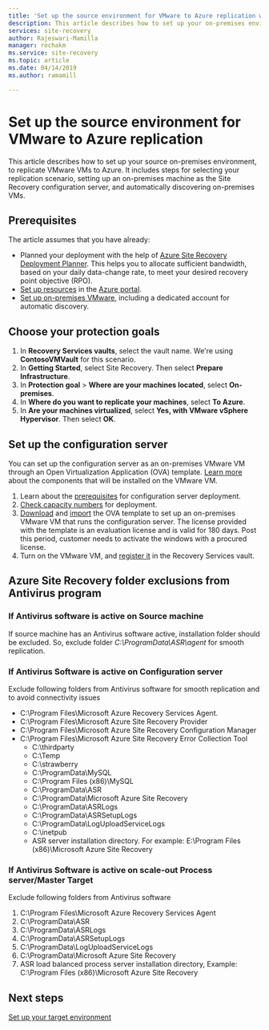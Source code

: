 ```yaml
---
title: 'Set up the source environment for VMware to Azure replication with Azure Site Recovery | Microsoft Docs'
description: This article describes how to set up your on-premises environment to replicate VMware VMs to Azure with Azure Site Recovery.
services: site-recovery
author: Rajeswari-Mamilla
manager: rochakm
ms.service: site-recovery
ms.topic: article
ms.date: 04/14/2019
ms.author: ramamill

---
```


# Set up the source environment for VMware to Azure replication

This article describes how to set up your source on-premises environment, to replicate VMware VMs to Azure. It includes steps for selecting your replication scenario, setting up an on-premises machine as the Site Recovery configuration server, and automatically discovering on-premises VMs. 

## Prerequisites

The article assumes that you have already:

- Planned your deployment with the help of [Azure Site Recovery Deployment Planner](site-recovery-deployment-planner.md). This helps you to allocate sufficient bandwidth, based on your daily data-change rate, to meet your desired recovery point objective (RPO).
- [Set up resources](tutorial-prepare-azure.md) in the [Azure portal](https://portal.azure.com).
- [Set up on-premises VMware](vmware-azure-tutorial-prepare-on-premises.md), including a dedicated account for automatic discovery.

## Choose your protection goals

1. In **Recovery Services vaults**, select the vault name. We're using **ContosoVMVault** for this scenario.
2. In **Getting Started**, select Site Recovery. Then select **Prepare Infrastructure**.
3. In **Protection goal** > **Where are your machines located**, select **On-premises**.
4. In **Where do you want to replicate your machines**, select **To Azure**.
5. In **Are your machines virtualized**, select **Yes, with VMware vSphere Hypervisor**. Then select **OK**.

## Set up the configuration server

You can set up the configuration server as an on-premises VMware VM through an Open Virtualization Application (OVA) template. [Learn more](concepts-vmware-to-azure-architecture.md) about the components that will be installed on the VMware VM.

1. Learn about the [prerequisites](vmware-azure-deploy-configuration-server.md#prerequisites) for configuration server deployment.
2. [Check capacity numbers](vmware-azure-deploy-configuration-server.md#capacity-planning) for deployment.
3. [Download](vmware-azure-deploy-configuration-server.md#download-the-template) and [import](vmware-azure-deploy-configuration-server.md#import-the-template-in-vmware) the OVA template to set up an on-premises VMware VM that runs the configuration server. The license provided with the template is an evaluation license and is valid for 180 days. Post this period, customer needs to activate the windows with a procured license.
4. Turn on the VMware VM, and [register it](vmware-azure-deploy-configuration-server.md#register-the-configuration-server-with-azure-site-recovery-services) in the Recovery Services vault.

## Azure Site Recovery folder exclusions from Antivirus program

### If Antivirus software is active on Source machine

If source machine has an Antivirus software active, installation folder should be excluded. So, exclude folder *C:\ProgramData\ASR\agent* for smooth replication.

### If Antivirus Software is active on Configuration server

Exclude following folders from Antivirus software for smooth replication and to avoid connectivity issues

- C:\Program Files\Microsoft Azure Recovery Services Agent.
- C:\Program Files\Microsoft Azure Site Recovery Provider
- C:\Program Files\Microsoft Azure Site Recovery Configuration Manager 
- C:\Program Files\Microsoft Azure Site Recovery Error Collection Tool 
  - C:\thirdparty
  - C:\Temp
  - C:\strawberry
  - C:\ProgramData\MySQL
  - C:\Program Files (x86)\MySQL
  - C:\ProgramData\ASR
  - C:\ProgramData\Microsoft Azure Site Recovery
  - C:\ProgramData\ASRLogs
  - C:\ProgramData\ASRSetupLogs
  - C:\ProgramData\LogUploadServiceLogs
  - C:\inetpub
  - ASR server installation directory. For example: E:\Program Files (x86)\Microsoft Azure Site Recovery

### If Antivirus Software is active on scale-out Process server/Master Target

Exclude following folders from Antivirus software

1. C:\Program Files\Microsoft Azure Recovery Services Agent
2. C:\ProgramData\ASR
3. C:\ProgramData\ASRLogs
4. C:\ProgramData\ASRSetupLogs
5. C:\ProgramData\LogUploadServiceLogs
6. C:\ProgramData\Microsoft Azure Site Recovery
7. ASR load balanced process server installation directory, Example: C:\Program Files (x86)\Microsoft Azure Site Recovery


## Next steps
[Set up your target environment](./vmware-azure-set-up-target.md) 
